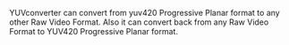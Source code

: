 YUVconverter can convert from yuv420 Progressive Planar format to any other Raw Video Format. Also it can convert back from any Raw Video Format to YUV420 Progressive Planar format.